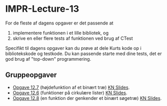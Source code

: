 # IMPR-Lecture-13
For de fleste af dagens opgaver er det passende at
1) implementere funktionen i et lille bibliotek, og
2) skrive en eller flere tests af funktionen ved brug af CTest

Specifikt til dagens opgaver kan du prøve at dele Kurts kode op i bibliotekskode og testkode. 
Du kan passende starte med dine tests, det er god brug af "top-down" programmering.

## Gruppeopgaver
- [Opgave 12.7](src/exercise-12.7.c) (højdefunktion af et binært træ) [KN Slides](http://people.cs.aau.dk/~normark/impr-c/structures-flere-opgaver-slide-exercise-3.html).
- [Opgave 12.6](src/exercise-12.6.c) (funktioner på cirkulære lister) [KN Slides](http://people.cs.aau.dk/~normark/impr-c/structures-flere-opgaver-slide-exercise-2.html).
- [Opgave 12.8](src/exercise-12.8.c) (en funktion der genkender et binært søgetræ) [KN Slides](http://people.cs.aau.dk/~normark/impr-c/structures-flere-opgaver-slide-exercise-4.html).